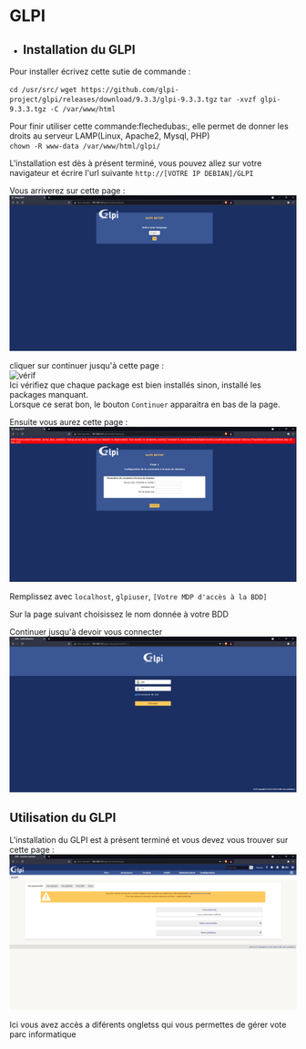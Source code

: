 # GLPI

- ## Installation du GLPI

Pour installer écrivez cette sutie de commande :

`cd /usr/src/`
`wget https://github.com/glpi-project/glpi/releases/download/9.3.3/glpi-9.3.3.tgz`
`tar -xvzf glpi-9.3.3.tgz -C /var/www/html`

Pour finir utiliser cette commande:flechedubas:, elle permet de donner les droits au serveur LAMP(Linux, Apache2, Mysql, PHP)  
`chown -R www-data /var/www/html/glpi/`  

L'installation est dès à présent terminé, vous pouvez allez sur votre navigateur et écrire l'url suivante `http://[VOTRE IP DEBIAN]/GLPI`  

Vous arriverez sur cette page :  
![langue](screens/GLPI/Langue.png)  

cliquer sur continuer jusqu'à cette page :  
![vérif](screens/GLPI/Vérif.png)  
Ici vérifiez que chaque package est bien installés sinon, installé les packages manquant.  
Lorsque ce serat bon, le bouton ``Continuer`` apparaitra en bas de la page.  

Ensuite vous aurez cette page :  
![COBDD](screens/GLPI/ConfigurationConnexionBDD.png)

Remplissez avec `localhost`, `glpiuser`, `[Votre MDP d'accès à la BDD]`

Sur la page suivant choisissez le nom donnée à votre BDD

Continuer jusqu'à devoir vous connecter
![connexion](screens/GLPI/Connexion.png)

## Utilisation du GLPI  

L'installation du GLPI est à présent terminé et vous devez vous trouver sur cette page :  
![accueil](screens/GLPI/Accueil.png)

Ici vous avez accès a diférents ongletss qui vous permettes de gérer vote parc informatique
